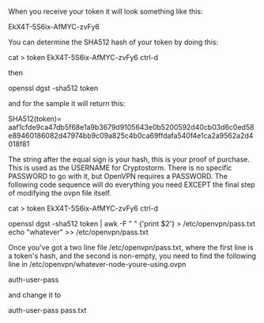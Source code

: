 
When you receive your token it will look something like this: 

EkX4T-5S6ix-AfMYC-zvFy6

You can determine the SHA512 hash of your token by doing this:

cat > token
EkX4T-5S6ix-AfMYC-zvFy6
ctrl-d

then

openssl dgst -sha512 token

and for the sample it will return this:

SHA512(token)= aaf1cfde9ca47db5f68e1a9b3679d9105643e0b5200592d40cb03d6c0ed58e89460186082d47974bb9c09a825c4b0ca69ffdafa540f4e1ca2a9562a2d4018f81

The string after the equal sign is your hash, this is your proof of purchase. This is used as the USERNAME for Cryptostorm. There is no specific PASSWORD to go with it, but OpenVPN requires a PASSWORD. The following code sequence will do everything you need EXCEPT the final step of modifying the ovpn file itself.

cat > token
EkX4T-5S6ix-AfMYC-zvFy6
ctrl-d

openssl dgst -sha512 token | awk -F " " {'print $2'} > /etc/openvpn/pass.txt
echo "whatever" >> /etc/openvpn/pass.txt

Once you've got a two line file /etc/openvpn/pass.txt, where the first line is a token's hash, and the second is non-empty, you need to find the following line in /etc/openvpn/whatever-node-youre-using.ovpn

auth-user-pass

and change it to

auth-user-pass pass.txt



